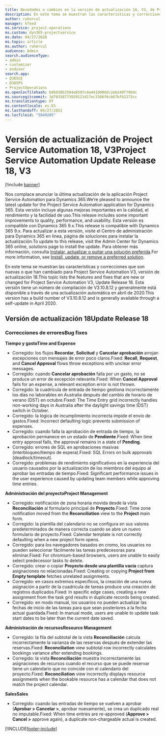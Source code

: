 ```yaml
---
title: Novedades o cambios en la versión de actualización 18, V3, de Project Service Automation
description: En este tema se muestran las características y correcciones que están disponibles en la versión de actualización 18, V3, de Project Service Automation.
author: ruhercul
manager: kfend
ms.service: project-operations
ms.custom: dyn365-projectservice
ms.date: 04/27/2020
ms.topic: article
ms.author: ruhercul
audience: Admin
search.audienceType:
- admin
- customizer
- enduser
search.app:
- D365CE
- D365PS
- ProjectOperations
ms.openlocfilehash: bd6038b3594e8507c4a441b00ddc2eb240f796dc
ms.sourcegitcommit: 3d78338773929121d17ec3386f6cb67bfb2272cc
ms.translationtype: HT
ms.contentlocale: es-ES
ms.lasthandoff: 04/27/2021
ms.locfileid: "5949205"
---
```

# <a name="project-service-automation-update-release-18-v3"></a><span data-ttu-id="dbc5e-103">Versión de actualización de Project Service Automation 18, V3</span><span class="sxs-lookup"><span data-stu-id="dbc5e-103">Project Service Automation Update Release 18, V3</span></span>

[!include [banner](../includes/psa-now-project-operations.md)]

<span data-ttu-id="dbc5e-104">Nos complace anunciar la última actualización de la aplicación Project Service Automation para Dynamics 365.</span><span class="sxs-lookup"><span data-stu-id="dbc5e-104">We’re pleased to announce the latest update for the Project Service Automation application for Dynamics 365.</span></span> <span data-ttu-id="dbc5e-105">Esta versión incluye algunas mejoras importantes en la calidad, el rendimiento y la facilidad de uso.</span><span class="sxs-lookup"><span data-stu-id="dbc5e-105">This release includes some important improvements to quality, performance, and usability.</span></span> <span data-ttu-id="dbc5e-106">Esta versión es compatible con Dynamics 365 9.x.</span><span class="sxs-lookup"><span data-stu-id="dbc5e-106">This release is compatible with Dynamics 365 9.x.</span></span> <span data-ttu-id="dbc5e-107">Para actualizar a esta versión, visite el Centro de administración para Dynamics 365 en línea, página de soluciones para instalar la actualización.</span><span class="sxs-lookup"><span data-stu-id="dbc5e-107">To update to this release, visit the Admin Center for Dynamics 365 online, solutions page to install the update.</span></span> <span data-ttu-id="dbc5e-108">Para obtener más información, consulta [Instalar, actualizar o quitar una solución preferida](/power-platform/admin/install-remove-preferred-solution).</span><span class="sxs-lookup"><span data-stu-id="dbc5e-108">For more information, see [Install, update, or remove a preferred solution](/power-platform/admin/install-remove-preferred-solution).</span></span>

<span data-ttu-id="dbc5e-109">En este tema se muestran las características y correcciones que son nuevas o que han cambiado para Project Service Automation V3, versión de actualización 18.</span><span class="sxs-lookup"><span data-stu-id="dbc5e-109">This topic lists the features and fixes that are new or changed for Project Service Automation V3, Update Release 18.</span></span> <span data-ttu-id="dbc5e-110">Esta versión tiene un número de compilación de V3.10.8.12 y generalmente está disponible a través de una actualización automática en abril de 2020.</span><span class="sxs-lookup"><span data-stu-id="dbc5e-110">This version has a build number of V3.10.8.12 and is generally available through a self-update in April 2020.</span></span>

## <a name="update-release-18"></a><span data-ttu-id="dbc5e-111">Versión de actualización 18</span><span class="sxs-lookup"><span data-stu-id="dbc5e-111">Update Release 18</span></span>

### <a name="bug-fixes"></a><span data-ttu-id="dbc5e-112">Correcciones de errores</span><span class="sxs-lookup"><span data-stu-id="dbc5e-112">Bug fixes</span></span>

<span data-ttu-id="dbc5e-113">**Tiempo y gasto**</span><span class="sxs-lookup"><span data-stu-id="dbc5e-113">**Time and Expense**</span></span>

- <span data-ttu-id="dbc5e-114">Corregido: los flujos **Recordar**, **Solicitud** y **Cancelar aprobación** arrojan excepciones con mensajes de error poco claros.</span><span class="sxs-lookup"><span data-stu-id="dbc5e-114">Fixed: **Recall**, **Request**, and **Cancel Approval** flows throw exceptions with unclear error messages.</span></span>
- <span data-ttu-id="dbc5e-115">Corregido: cuando **Cancelar aprobación** falla por un gasto, no se produce un error de excepción relevante.</span><span class="sxs-lookup"><span data-stu-id="dbc5e-115">Fixed: When **Cancel Approval** fails for an expense, a relevant exception error is not thrown.</span></span>
- <span data-ttu-id="dbc5e-116">Corregido: la cuadrícula de entrada de tiempo gestiona incorrectamente los días no laborables en Australia después del cambio de horario de verano (DST) en octubre.</span><span class="sxs-lookup"><span data-stu-id="dbc5e-116">Fixed: The Time Entry grid incorrectly handles non-working days in Australia after the daylight savings time (DST) switch in October.</span></span>
- <span data-ttu-id="dbc5e-117">Corregido: la lógica de incumplimiento incorrecta impide el envío de gastos.</span><span class="sxs-lookup"><span data-stu-id="dbc5e-117">Fixed: Incorrect defaulting logic prevents submission of expenses.</span></span>
- <span data-ttu-id="dbc5e-118">Corregido: cuando falla la aprobación de entrada de tiempo, la aprobación permanece en un estado de **Pendiente**.</span><span class="sxs-lookup"><span data-stu-id="dbc5e-118">Fixed: When time entry approval fails, the approval remains in a state of **Pending**.</span></span>
- <span data-ttu-id="dbc5e-119">Corregido: errores de SQL en aprobaciones masivas (interbloqueo/tiempo de espera).</span><span class="sxs-lookup"><span data-stu-id="dbc5e-119">Fixed: SQL Errors on bulk approvals (deadlock/timeout).</span></span>
- <span data-ttu-id="dbc5e-120">Corregido: problemas de rendimiento significativos en la experiencia del usuario causados por la actualización de los miembros del equipo al aprobar las entradas de tiempo.</span><span class="sxs-lookup"><span data-stu-id="dbc5e-120">Fixed: Significant performance issues in the user experience caused by updating team members while approving time entries.</span></span>

<span data-ttu-id="dbc5e-121">**Administración del proyecto**</span><span class="sxs-lookup"><span data-stu-id="dbc5e-121">**Project Management**</span></span>

- <span data-ttu-id="dbc5e-122">Corregido: notificación de zona horaria movida desde la vista **Reconciliación** al formulario principal de **Proyecto**.</span><span class="sxs-lookup"><span data-stu-id="dbc5e-122">Fixed: Time zone notification moved from the **Reconciliation** view to the **Project** main form.</span></span>
- <span data-ttu-id="dbc5e-123">Corregido: la plantilla del calendario no se configura en sus valores predeterminados de manera correcta cuando se abre un nuevo formulario de proyecto.</span><span class="sxs-lookup"><span data-stu-id="dbc5e-123">Fixed: Calendar template is not correctly defaulting when a new project form opens.</span></span>
- <span data-ttu-id="dbc5e-124">Corregido: para los navegadores basados en cromo, los usuarios no pueden seleccionar fácilmente las tareas predecesoras para eliminar.</span><span class="sxs-lookup"><span data-stu-id="dbc5e-124">Fixed: For chromium-based browsers, users are unable to easily select predecessor tasks to delete.</span></span>
- <span data-ttu-id="dbc5e-125">Corregido: crear o copiar **Proyecto desde una plantilla vacía** captura asignaciones no relacionadas.</span><span class="sxs-lookup"><span data-stu-id="dbc5e-125">Fixed: Creating or copying **Project from Empty template** fetches unrelated assignments.</span></span>
- <span data-ttu-id="dbc5e-126">Corregido: en casos extremos específicos, la creación de una nueva asignación a partir de la cuadrícula de tareas produce una creación de registros duplicados.</span><span class="sxs-lookup"><span data-stu-id="dbc5e-126">Fixed: In specific edge cases, creating a new assignment from the task grid results in duplicate records being created.</span></span>
- <span data-ttu-id="dbc5e-127">Corregido: en modo manual, los usuarios no pueden actualizar las fechas de inicio de las tareas para que sean posteriores a la fecha actual guardada.</span><span class="sxs-lookup"><span data-stu-id="dbc5e-127">Fixed: In manual mode, users are unable to update task start dates to be later than the current date saved.</span></span>

<span data-ttu-id="dbc5e-128">**Administración de recursos**</span><span class="sxs-lookup"><span data-stu-id="dbc5e-128">**Resource Management**</span></span>

- <span data-ttu-id="dbc5e-129">Corregido: la fila del subtotal de la vista **Reconciliación** calcula incorrectamente la varianza de las reservas después de extender las reservas.</span><span class="sxs-lookup"><span data-stu-id="dbc5e-129">Fixed: **Reconciliation** view subtotal row incorrectly calculates bookings variance after extending bookings.</span></span>
- <span data-ttu-id="dbc5e-130">Corregido: la vista **Reconciliación** muestra incorrectamente las asignaciones de recursos cuando el recurso que se puede reservar tiene un calendario que no coincide con el calendario del proyecto.</span><span class="sxs-lookup"><span data-stu-id="dbc5e-130">Fixed: **Reconciliation** view incorrectly displays resource assignments when the bookable resource has a calendar that does not match the project calendar.</span></span>

<span data-ttu-id="dbc5e-131">**Sales**</span><span class="sxs-lookup"><span data-stu-id="dbc5e-131">**Sales**</span></span>

- <span data-ttu-id="dbc5e-132">Corregido: cuando las entradas de tiempo se vuelven a aprobar (**Aprobar > Cancelar >**, aprobar nuevamente), se crea un duplicado real no imputable.</span><span class="sxs-lookup"><span data-stu-id="dbc5e-132">Fixed: When time entries are re-approved (**Approve > Cancel >** approve again), a duplicate non-chargeable actual is created.</span></span>


[!INCLUDE[footer-include](../includes/footer-banner.md)]